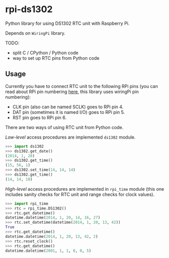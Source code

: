 rpi-ds1302
==========

Python library for using DS1302 RTC unit with Raspberry Pi.

Depends on `WiringPi` library.

TODO:
- split C / CPython / Python code
- way to set up RTC pins from Python code

Usage
-------

Currently you have to connect RTC unit to the following RPi pins (you can read about RPi pin numbering [here](http://wiringpi.com/pins/), this library uses wiringPi pin numbering):
* CLK pin (also can be named SCLK) goes to RPi pin 4.
* DAT pin (sometimes it is named I/O) goes to RPi pin 5.
* RST pin goes to RPi pin 6.

There are two ways of using RTC unit from Python code.

*Low-level* access procedures are implemented `ds1302` module.
```python
>>> import ds1302
>>> ds1302.get_date()
(2014, 1, 20)
>>> ds1302.get_time()
(15, 56, 1)
>>> ds1302.set_time(14, 14, 14)
>>> ds1302.get_time()
(14, 14, 18)
```
*High-level* access procedures are implemented in `rpi_time` module (this one includes sanity checks for RTC unit and range checks for clock values).
```python
>>> import rpi_time
>>> rtc = rpi_time.DS1302()
>>> rtc.get_datetime()
datetime.datetime(2014, 1, 20, 14, 16, 27)
>>> rtc.set_datetime(datetime(2014, 1, 20, 13, 42))
True
>>> rtc.get_datetime()
datetime.datetime(2014, 1, 20, 13, 42, 2)
>>> rtc.reset_clock()
>>> rtc.get_datetime()
datetime.datetime(2001, 1, 1, 0, 0, 5)
```
